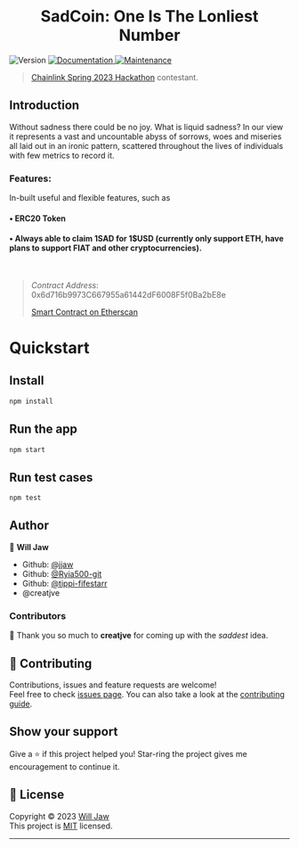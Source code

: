 <h1 align="center">SadCoin: One Is The Lonliest Number</h1>
<p>
  <img alt="Version" src="https://img.shields.io/badge/version-v0.1.0-blue.svg?cacheSeconds=2592000" />
  <a href="https://github.com/NamVr/DiscordBot-Template#readme" target="_blank">
    <img alt="Documentation" src="https://img.shields.io/badge/documentation-yes-brightgreen.svg" />
  </a>
  <a href="https://github.com/NamVr/DiscordBot-Template/graphs/commit-activity" target="_blank">
    <img alt="Maintenance" src="https://img.shields.io/badge/Maintained%3F-yes-green.svg" />
  </a>
</p>

> [Chainlink Spring 2023 Hackathon](https://chain.link/hackathon) contestant.


## Introduction
Without sadness there could be no joy. What is liquid sadness? In our view it represents a vast and uncountable abyss of sorrows, woes and miseries all laid out in an ironic pattern, scattered throughout the lives of individuals with few metrics to record it.


### Features:

In-built useful and flexible features, such as

#### • **ERC20 Token**

#### • **Always** able to claim 1SAD for 1$USD (currently only support ETH, have plans to support FIAT and other cryptocurrencies).

&nbsp;
> *Contract Address*: 0x6d716b9973C667955a61442dF6008F5f0Ba2bE8e
> 
> [Smart Contract on Etherscan](https://goerli-optimism.etherscan.io/address/0x6d716b9973c667955a61442df6008f5f0ba2be8e#writeContract)

# Quickstart

## Install

```sh
npm install
```

## Run the app

```sh
npm start
```

## Run test cases

```sh
npm test
```

## Author

👤 **Will Jaw**

- Github: [@jjaw](https://github.com/jjaw)
- Github: [@Ryia500-git](https://github.com/Riya500-git)
- Github: [@tippi-fifestarr](https://github.com/tippi-fifestarr)
- @creatjve

### Contributors

👤 Thank you so much to **creatjve** for coming up with the *saddest* idea.

## 🤝 Contributing

Contributions, issues and feature requests are welcome!<br />Feel free to check [issues page](https://github.com/Slyracoon23/DiscordBot-Discourse-Sync/issues). You can also take a look at the [contributing guide](https://github.com/Slyracoon23/DiscordBot-Discourse-Sync/blob/master/CONTRIBUTING.md).

## Show your support

Give a ⭐️ if this project helped you! Star-ring the project gives me encouragement to continue it.

## 📝 License

Copyright © 2023 [Will Jaw](https://github.com/jjaw)<br />
This project is [MIT](https://github.com/git/git-scm.com/blob/main/MIT-LICENSE.txt) licensed.

---
